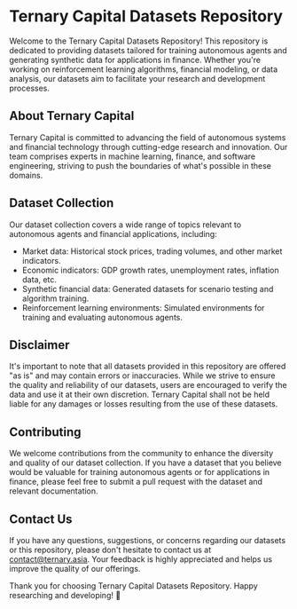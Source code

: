 # Ternary Capital Datasets Repository

Welcome to the Ternary Capital Datasets Repository! This repository is dedicated to providing datasets tailored for training autonomous agents and generating synthetic data for applications in finance. Whether you're working on reinforcement learning algorithms, financial modeling, or data analysis, our datasets aim to facilitate your research and development processes.

## About Ternary Capital

Ternary Capital is committed to advancing the field of autonomous systems and financial technology through cutting-edge research and innovation. Our team comprises experts in machine learning, finance, and software engineering, striving to push the boundaries of what's possible in these domains.

## Dataset Collection

Our dataset collection covers a wide range of topics relevant to autonomous agents and financial applications, including:

- Market data: Historical stock prices, trading volumes, and other market indicators.
- Economic indicators: GDP growth rates, unemployment rates, inflation data, etc.
- Synthetic financial data: Generated datasets for scenario testing and algorithm training.
- Reinforcement learning environments: Simulated environments for training and evaluating autonomous agents.

## Disclaimer

It's important to note that all datasets provided in this repository are offered "as is" and may contain errors or inaccuracies. While we strive to ensure the quality and reliability of our datasets, users are encouraged to verify the data and use it at their own discretion. Ternary Capital shall not be held liable for any damages or losses resulting from the use of these datasets.

## Contributing

We welcome contributions from the community to enhance the diversity and quality of our dataset collection. If you have a dataset that you believe would be valuable for training autonomous agents or for applications in finance, please feel free to submit a pull request with the dataset and relevant documentation.

## Contact Us

If you have any questions, suggestions, or concerns regarding our datasets or this repository, please don't hesitate to contact us at [contact@ternary.asia](mailto:contact@ternary.asia). Your feedback is highly appreciated and helps us improve the quality of our offerings.

Thank you for choosing Ternary Capital Datasets Repository. 
Happy researching and developing! 🚀
